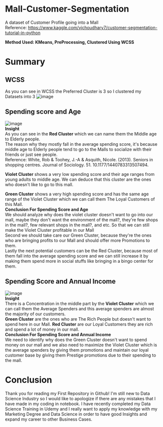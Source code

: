 # Mall-Customer-Segmentation
A dataset of Customer Profile going into a Mall  
Reference: https://www.kaggle.com/vjchoudhary7/customer-segmentation-tutorial-in-python  

**Method Used: KMeans, PreProcessing, Clustered Using WCSS**  
  
  
# Summary  
  ## WCSS
As you can see in WCSS the Preferred Cluster is 3 so I clustered my Datasets into 3
![image](https://res.cloudinary.com/dsstsnndu/image/upload/v1657128317/elbowmethod_h9egfs.png)  
  
## Spending score and Age
![image](https://res.cloudinary.com/dsstsnndu/image/upload/v1657128317/age_yndfa6.png)  
**Insight**  
As you can see in the **Red Cluster** which we can name them the Middle age to Elderly people.  
The reason why they mostly fall in the average spending score, it's because middle age to Elderly people tend to go to the Malls to socialize with their friends or just see people.   
Reference: White, Rob & Toohey, J.-A & Asquith, Nicole. (2013). Seniors in shopping centres. Journal of Sociology. 51. 10.1177/1440783313507494.  
  
  
**Violet Cluster**  shows a very low spending score and their age ranges from young adults to middle age. We can deduce that this cluster are the ones who doesn't like to go to this mall.  
  
**Green Cluster** shows a very high spending score and has the same age range of the Violet Cluster which we can call them The Loyal Customers of this Mall.  
  **Conclusion For Spending Score and Age**  
  We should analyze why does the violet cluster doesn't want to go into our mall, maybe they don't want the environment of the mall?, they're few shops in the mall?, few relevant shops in the mall?, and etc. So that we can still make the Violet Cluster profitable in our Mall  
  Second we should take care our Green Cluster, because they're the ones who are bringing profits to our Mall and should offer more Promotions to them.  
  Lastly the next potential customers can be the Red Cluster, because most of them fall into the average spending score and we can still increase it by making them spend more in social stuffs like bringing in a bingo center for them.  
    
    
## Spending Score and Annual Income
![image](https://res.cloudinary.com/dsstsnndu/image/upload/v1657128317/spendingscore_gsqyum.png)  
**Insight**   
There is a Concentration in the middle part by the **Violet Cluster** which we can call them the Average Spenders and this average spenders are almost the majority of our customers.  
**Green Cluster** are the ones who are The Rich People but doesn't want to spend here in our Mall.
**Red Cluster** are our Loyal Customers they are rich and spend a lot of money in our mall.  
**Conclusion For Spending Score and Annual Income**  
We need to identify why does the Green Cluster doesn't want to spend money on our mall and we also need to maximize the Violet Cluster which is the average spenders by giving them promotions and maintain our loyal customer base by giving them Prestige promotions due to their spending to the mall.  
  
  # Conclusion  
Thank you for reading my First Repository in Github!  I'm still new to 
 Data Science Industry so I would like to apologize if there are any mistakes that I have made in my coding in notebook. I have recently completed my Data Science Training in Udemy and I really want to apply my knowledge with my Marketing Degree and Data Science in order to have good Insights and expand my career to other Business Cases.
